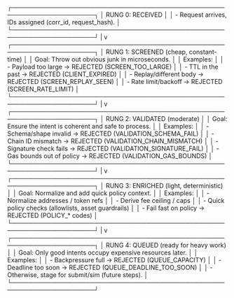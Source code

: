  ┌─────────────────────────────────────────────────────────────────────┐
 │  RUNG 0: RECEIVED                                                   │
 │  - Request arrives, IDs assigned (corr_id, request_hash).           │
 └─────────────────────────────────────────────────────────────────────┘
                |
                v
 ┌─────────────────────────────────────────────────────────────────────┐
 │  RUNG 1: SCREENED (cheap, constant-time)                            │
 │  Goal: Throw out obvious junk in microseconds.                      │
 │  Examples:                                                          │
 │   - Payload too large → REJECTED (SCREEN_TOO_LARGE)                 │
 │   - TTL in the past → REJECTED (CLIENT_EXPIRED)                     │
 │   - Replay/different body → REJECTED (SCREEN_REPLAY_SEEN)           │
 │   - Rate limit/backoff → REJECTED (SCREEN_RATE_LIMIT)               │
 └─────────────────────────────────────────────────────────────────────┘
                |
                v
 ┌─────────────────────────────────────────────────────────────────────┐
 │  RUNG 2: VALIDATED (moderate)                                       │
 │  Goal: Ensure the intent is coherent and safe to process.           │
 │  Examples:                                                          │
 │   - Schema/shape invalid → REJECTED (VALIDATION_SCHEMA_FAIL)        │
 │   - Chain ID mismatch → REJECTED (VALIDATION_CHAIN_MISMATCH)        │
 │   - Signature check fails → REJECTED (VALIDATION_SIGNATURE_FAIL)    │
 │   - Gas bounds out of policy → REJECTED (VALIDATION_GAS_BOUNDS)     │
 └─────────────────────────────────────────────────────────────────────┘
                |
                v
 ┌─────────────────────────────────────────────────────────────────────┐
 │  RUNG 3: ENRICHED (light, deterministic)                            │
 │  Goal: Normalize and add quick policy context.                      │
 │  Examples:                                                          │
 │   - Normalize addresses / token refs                                │
 │   - Derive fee ceiling / caps                                       │
 │   - Quick policy checks (allowlists, asset guardrails)              │
 │   - Fail fast on policy → REJECTED (POLICY_* codes)                 │
 └─────────────────────────────────────────────────────────────────────┘
                |
                v
 ┌─────────────────────────────────────────────────────────────────────┐
 │  RUNG 4: QUEUED (ready for heavy work)                              │
 │  Goal: Only good intents occupy expensive resources later.          │
 │  Examples:                                                          │
 │   - Backpressure full → REJECTED (QUEUE_CAPACITY)                   │
 │   - Deadline too soon → REJECTED (QUEUE_DEADLINE_TOO_SOON)          │
 │   - Otherwise, stage for submit/sim (future steps).                 │
 └─────────────────────────────────────────────────────────────────────┘
